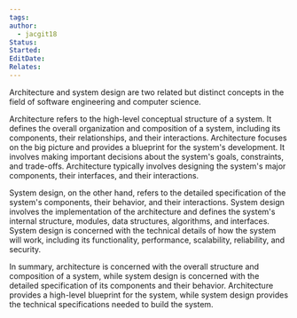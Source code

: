 ```yaml
---
tags: 
author:
  - jacgit18
Status: 
Started: 
EditDate: 
Relates:
---
```

Architecture and system design are two related but distinct concepts in the field of software engineering and computer science.

Architecture refers to the high-level conceptual structure of a system. It defines the overall organization and composition of a system, including its components, their relationships, and their interactions. Architecture focuses on the big picture and provides a blueprint for the system's development. It involves making important decisions about the system's goals, constraints, and trade-offs. Architecture typically involves designing the system's major components, their interfaces, and their interactions.

System design, on the other hand, refers to the detailed specification of the system's components, their behavior, and their interactions. System design involves the implementation of the architecture and defines the system's internal structure, modules, data structures, algorithms, and interfaces. System design is concerned with the technical details of how the system will work, including its functionality, performance, scalability, reliability, and security.

In summary, architecture is concerned with the overall structure and composition of a system, while system design is concerned with the detailed specification of its components and their behavior. Architecture provides a high-level blueprint for the system, while system design provides the technical specifications needed to build the system.